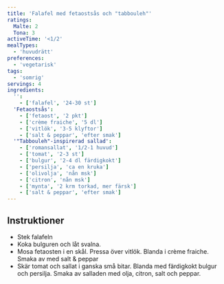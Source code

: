 ```yaml
---
title: 'Falafel med fetaostsås och "tabbouleh"'
ratings:
  Malte: 2
  Tona: 3
activeTime: '<1/2'
mealTypes:
  - 'huvudrätt'
preferences:
  - 'vegetarisk'
tags:
  - 'somrig'
servings: 4
ingredients:
  '':
    - ['falafel', '24-30 st']
  'Fetaostsås':
    - ['fetaost', '2 pkt']
    - ['crème fraiche', '5 dl']
    - ['vitlök', '3-5 klyftor']
    - ['salt & peppar', 'efter smak']
  '"Tabbouleh"-inspirerad sallad':
    - ['romansallat', '1/2-1 huvud']
    - ['tomat', '2-3 st']
    - ['bulgur', '2-4 dl färdigkokt']
    - ['persilja', 'ca en kruka']
    - ['olivolja', 'nån msk']
    - ['citron', 'nån msk']
    - ['mynta', '2 krm torkad, mer färsk']
    - ['salt & peppar', 'efter smak']
---
```


## Instruktioner

- Stek falafeln
- Koka bulguren och låt svalna.
- Mosa fetaosten i en skål. Pressa över vitlök. Blanda i crème fraiche. Smaka av med salt & peppar
- Skär tomat och sallat i ganska små bitar. Blanda med färdigkokt bulgur och persilja. Smaka av salladen med olja, citron, salt och peppar.
